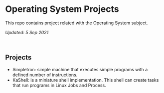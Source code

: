 # **Operating System Projects**

This repo contains project related with the Operating System subject.

*Updated: 5 Sep 2021*

<br/>

## Projects

* Simpletron: simple machine that executes simple programs with a defined number of instructions.
* KaShell: is a miniature shell implementation. This shell can create tasks that run programs in Linux Jobs and Process. 

